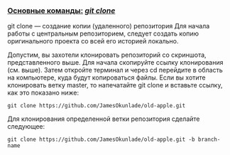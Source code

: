 ### [Основные команды:](./readme.md)    <u> *git clone*</u>

git clone — создание копии (удаленного) репозитория
Для начала работы с центральным репозиторием, следует создать копию оригинального проекта со всей его историей локально.

Допустим, вы захотели клонировать репозиторий со скриншота, представленного выше. Для начала скопируйте ссылку клонирования (см. выше). Затем откройте терминал и через cd перейдите в область на компьютере, куда будут копироваться файлы. Если вы хотите клонировать ветку master, то напечатайте git clone и вставьте ссылку, как это показано ниже:

    git clone https://github.com/JamesOkunlade/old-apple.git



Для клонирования определенной ветки репозитория сделайте следующее:

    git clone https://github.com/JamesOkunlade/old-apple.git -b branch-name


